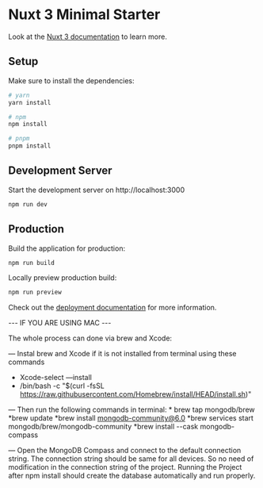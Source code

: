 # Nuxt 3 Minimal Starter

Look at the [Nuxt 3 documentation](https://nuxt.com/docs/getting-started/introduction) to learn more.

## Setup

Make sure to install the dependencies:

```bash
# yarn
yarn install

# npm
npm install

# pnpm
pnpm install
```

## Development Server

Start the development server on http://localhost:3000

```bash
npm run dev
```

## Production

Build the application for production:

```bash
npm run build
```

Locally preview production build:

```bash
npm run preview
```

Check out the [deployment documentation](https://nuxt.com/docs/getting-started/deployment) for more information.

--- IF YOU ARE USING MAC ---

The whole process can done via brew and Xcode: 

— Instal brew and Xcode if it is not installed from terminal using these commands
  * Xcode-select —install 
  * /bin/bash -c "$(curl -fsSL https://raw.githubusercontent.com/Homebrew/install/HEAD/install.sh)"


— Then run the following commands in terminal:
    * brew tap mongodb/brew
    *brew update
    *brew install mongodb-community@6.0
    *brew services start mongodb/brew/mongodb-community
    *brew install --cask mongodb-compass
   

—  Open the MongoDB Compass and connect to the default connection string. The connection string should be same for all devices. So no need of modification in the connection string of the project. Running the 
Project after npm install should create the database automatically and run properly. 

